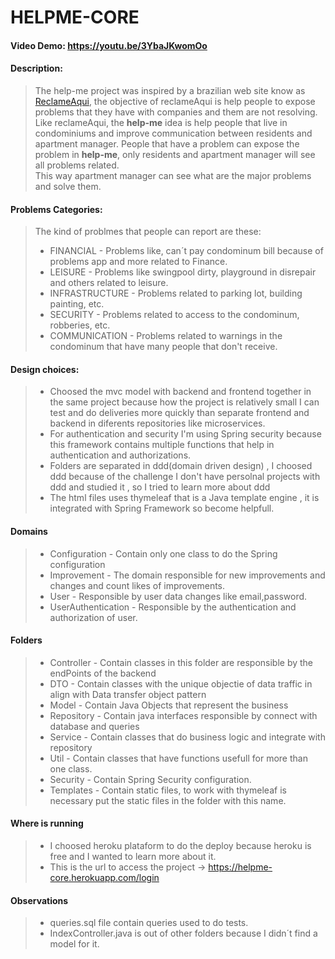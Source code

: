 # HELPME-CORE
#### Video Demo:  https://youtu.be/3YbaJKwomOo
#### Description:
> The help-me project was inspired by a brazilian web site know as
> [ReclameAqui](https://www.reclameaqui.com.br/), the objective of reclameAqui
> is help people to expose problems that they have with companies
> and them are not resolving.  
> Like reclameAqui, the **help-me** idea is help people that live in condominiums
> and improve communication between residents and apartment manager. People that
> have a problem can expose the problem in **help-me**, only residents and 
> apartment manager will see all problems related.  
> This way apartment manager can see what are the major problems and solve them.

#### Problems Categories:
> The kind of problmes that people can report are these:
>* FINANCIAL - 
>Problems like, can´t pay  condominum bill because of problems app and more
>related to Finance.
>* LEISURE - 
>Problems like swingpool dirty, playground in disrepair and others 
related to leisure.
>* INFRASTRUCTURE - 
>Problems related to parking lot, building painting, etc.
>* SECURITY -
>Problems related to access to the condominum, robberies, etc.
>* COMMUNICATION - 
> Problems related to warnings in the condominum that have many people that don't receive.

#### Design choices:
>* Choosed the mvc model with backend and frontend together in the same project because
> how the project is relatively small I can test and do deliveries more quickly than 
> separate frontend and backend in diferents repositories like microservices.
>* For authentication and security I'm using Spring security because this framework contains
>multiple functions that help in authentication and authorizations.
>* Folders are separated in ddd(domain driven design) , I choosed ddd because of the challenge
>I don't have persolnal projects with ddd and studied it , so I tried to learn more about ddd
>* The html files uses thymeleaf that is a Java template engine , it is integrated with Spring Framework
>so become helpfull.

#### Domains
>* Configuration - Contain only one class to do the Spring configuration
>* Improvement - The domain responsible for new improvements and changes 
>and count likes of improvements.
>* User - Responsible by user data changes like email,password.
>* UserAuthentication - Responsible by the authentication and authorization
> of user.
> 
> 
> 
#### Folders

>* Controller - Contain classes in this folder are responsible by the endPoints of the backend
>* DTO - Contain classes with the unique objectie of data traffic in align with Data transfer object pattern
>* Model - Contain Java Objects that represent the business
>* Repository - Contain java interfaces responsible by connect with database and queries
>* Service - Contain classes that do business logic and integrate with repository
>* Util - Contain classes that have functions usefull for more than one class.
>* Security - Contain Spring Security configuration.
>* Templates - Contain static files, to work with thymeleaf is necessary put the static files in 
>the folder with this name.

#### Where is running

>* I choosed heroku plataform to do the deploy because heroku is free and I wanted to learn more about it.
>* This is the url to access the project -> https://helpme-core.herokuapp.com/login

#### Observations
>* queries.sql file contain queries used to do tests.
>* IndexController.java is out of other folders because I didn´t find a model for it.
